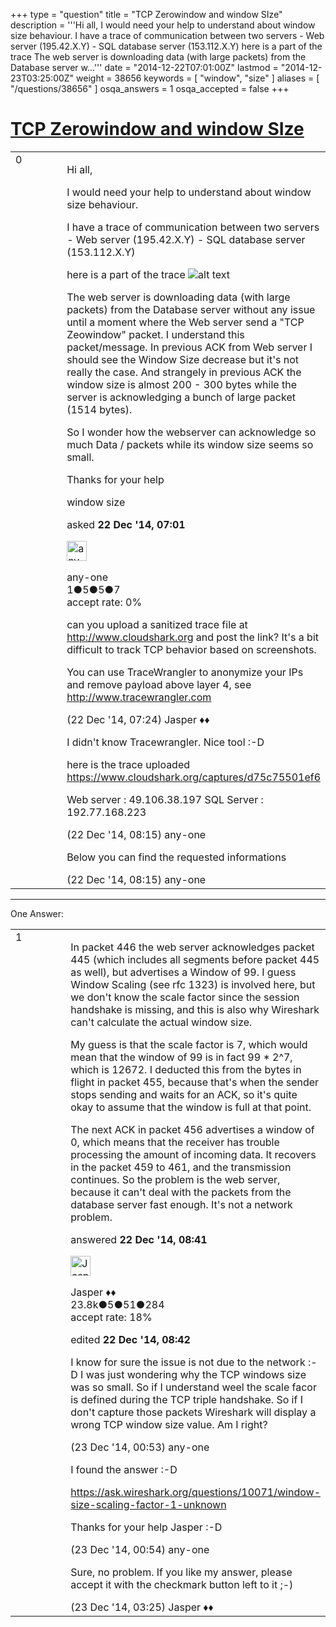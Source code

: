 +++
type = "question"
title = "TCP Zerowindow and window SIze"
description = '''Hi all, I would need your help to understand about window size behaviour. I have a trace of communication between two servers  - Web server (195.42.X.Y) - SQL database server (153.112.X.Y) here is a part of the trace  The web server is downloading data (with large packets) from the Database server w...'''
date = "2014-12-22T07:01:00Z"
lastmod = "2014-12-23T03:25:00Z"
weight = 38656
keywords = [ "window", "size" ]
aliases = [ "/questions/38656" ]
osqa_answers = 1
osqa_accepted = false
+++

<div class="headNormal">

# [TCP Zerowindow and window SIze](/questions/38656/tcp-zerowindow-and-window-size)

</div>

<div id="main-body">

<div id="askform">

<table id="question-table" style="width:100%;"><colgroup><col style="width: 50%" /><col style="width: 50%" /></colgroup><tbody><tr class="odd"><td style="width: 30px; vertical-align: top"><div class="vote-buttons"><span id="post-38656-upvote" class="ajax-command post-vote up" rel="nofollow" title="I like this post (click again to cancel)"> </span><div id="post-38656-score" class="post-score" title="current number of votes">0</div><span id="post-38656-downvote" class="ajax-command post-vote down" rel="nofollow" title="I dont like this post (click again to cancel)"> </span> <span id="favorite-mark" class="ajax-command favorite-mark" rel="nofollow" title="mark/unmark this question as favorite (click again to cancel)"> </span><div id="favorite-count" class="favorite-count"></div></div></td><td><div id="item-right"><div class="question-body"><p>Hi all,</p><p>I would need your help to understand about window size behaviour.</p><p>I have a trace of communication between two servers - Web server (195.42.X.Y) - SQL database server (153.112.X.Y)</p><p>here is a part of the trace <img src="http://i60.tinypic.com/2vtsfuw.jpg" alt="alt text" /></p><p>The web server is downloading data (with large packets) from the Database server without any issue until a moment where the Web server send a "TCP Zeowindow" packet. I understand this packet/message. In previous ACK from Web server I should see the Window Size decrease but it's not really the case. And strangely in previous ACK the window size is almost 200 - 300 bytes while the server is acknowledging a bunch of large packet (1514 bytes).</p><p>So I wonder how the webserver can acknowledge so much Data / packets while its window size seems so small.</p><p>Thanks for your help</p></div><div id="question-tags" class="tags-container tags"><span class="post-tag tag-link-window" rel="tag" title="see questions tagged &#39;window&#39;">window</span> <span class="post-tag tag-link-size" rel="tag" title="see questions tagged &#39;size&#39;">size</span></div><div id="question-controls" class="post-controls"></div><div class="post-update-info-container"><div class="post-update-info post-update-info-user"><p>asked <strong>22 Dec '14, 07:01</strong></p><img src="https://secure.gravatar.com/avatar/25fcd4b6692b20e9189d8f0b52f1663d?s=32&amp;d=identicon&amp;r=g" class="gravatar" width="32" height="32" alt="any-one&#39;s gravatar image" /><p><span>any-one</span><br />
<span class="score" title="1 reputation points">1</span><span title="5 badges"><span class="badge1">●</span><span class="badgecount">5</span></span><span title="5 badges"><span class="silver">●</span><span class="badgecount">5</span></span><span title="7 badges"><span class="bronze">●</span><span class="badgecount">7</span></span><br />
<span class="accept_rate" title="Rate of the user&#39;s accepted answers">accept rate:</span> <span title="any-one has no accepted answers">0%</span></p></img></div></div><div id="comments-container-38656" class="comments-container"><span id="38657"></span><div id="comment-38657" class="comment"><div id="post-38657-score" class="comment-score"></div><div class="comment-text"><p>can you upload a sanitized trace file at <a href="http://www.cloudshark.org">http://www.cloudshark.org</a> and post the link? It's a bit difficult to track TCP behavior based on screenshots.</p><p>You can use TraceWrangler to anonymize your IPs and remove payload above layer 4, see <a href="http://www.tracewrangler.com">http://www.tracewrangler.com</a></p></div><div id="comment-38657-info" class="comment-info"><span class="comment-age">(22 Dec '14, 07:24)</span> <span class="comment-user userinfo">Jasper ♦♦</span></div></div><span id="38658"></span><div id="comment-38658" class="comment"><div id="post-38658-score" class="comment-score"></div><div class="comment-text"><p>I didn't know Tracewrangler. Nice tool :-D</p><p>here is the trace uploaded <a href="https://www.cloudshark.org/captures/d75c75501ef6">https://www.cloudshark.org/captures/d75c75501ef6</a></p><p>Web server : 49.106.38.197 SQL Server : 192.77.168.223</p></div><div id="comment-38658-info" class="comment-info"><span class="comment-age">(22 Dec '14, 08:15)</span> <span class="comment-user userinfo">any-one</span></div></div><span id="38659"></span><div id="comment-38659" class="comment"><div id="post-38659-score" class="comment-score"></div><div class="comment-text"><p>Below you can find the requested informations</p></div><div id="comment-38659-info" class="comment-info"><span class="comment-age">(22 Dec '14, 08:15)</span> <span class="comment-user userinfo">any-one</span></div></div></div><div id="comment-tools-38656" class="comment-tools"></div><div class="clear"></div><div id="comment-38656-form-container" class="comment-form-container"></div><div class="clear"></div></div></td></tr></tbody></table>

------------------------------------------------------------------------

<div class="tabBar">

<span id="sort-top"></span>

<div class="headQuestions">

One Answer:

</div>

</div>

<span id="38661"></span>

<div id="answer-container-38661" class="answer">

<table style="width:100%;"><colgroup><col style="width: 50%" /><col style="width: 50%" /></colgroup><tbody><tr class="odd"><td style="width: 30px; vertical-align: top"><div class="vote-buttons"><span id="post-38661-upvote" class="ajax-command post-vote up" rel="nofollow" title="I like this post (click again to cancel)"> </span><div id="post-38661-score" class="post-score" title="current number of votes">1</div><span id="post-38661-downvote" class="ajax-command post-vote down" rel="nofollow" title="I dont like this post (click again to cancel)"> </span></div></td><td><div class="item-right"><div class="answer-body"><p>In packet 446 the web server acknowledges packet 445 (which includes all segments before packet 445 as well), but advertises a Window of 99. I guess Window Scaling (see rfc 1323) is involved here, but we don't know the scale factor since the session handshake is missing, and this is also why Wireshark can't calculate the actual window size.</p><p>My guess is that the scale factor is 7, which would mean that the window of 99 is in fact 99 * 2^7, which is 12672. I deducted this from the bytes in flight in packet 455, because that's when the sender stops sending and waits for an ACK, so it's quite okay to assume that the window is full at that point.</p><p>The next ACK in packet 456 advertises a window of 0, which means that the receiver has trouble processing the amount of incoming data. It recovers in the packet 459 to 461, and the transmission continues. So the problem is the web server, because it can't deal with the packets from the database server fast enough. It's not a network problem.</p></div><div class="answer-controls post-controls"></div><div class="post-update-info-container"><div class="post-update-info post-update-info-user"><p>answered <strong>22 Dec '14, 08:41</strong></p><img src="https://secure.gravatar.com/avatar/c578ba2967741f25aebd6afef702f432?s=32&amp;d=identicon&amp;r=g" class="gravatar" width="32" height="32" alt="Jasper&#39;s gravatar image" /><p><span>Jasper ♦♦</span><br />
<span class="score" title="23806 reputation points"><span>23.8k</span></span><span title="5 badges"><span class="badge1">●</span><span class="badgecount">5</span></span><span title="51 badges"><span class="silver">●</span><span class="badgecount">51</span></span><span title="284 badges"><span class="bronze">●</span><span class="badgecount">284</span></span><br />
<span class="accept_rate" title="Rate of the user&#39;s accepted answers">accept rate:</span> <span title="Jasper has 263 accepted answers">18%</span></p></div><div class="post-update-info post-update-info-edited"><p><span> edited <strong>22 Dec '14, 08:42</strong> </span></p></div></div><div id="comments-container-38661" class="comments-container"><span id="38673"></span><div id="comment-38673" class="comment"><div id="post-38673-score" class="comment-score"></div><div class="comment-text"><p>I know for sure the issue is not due to the network :-D I was just wondering why the TCP windows size was so small. So if I understand weel the scale facor is defined during the TCP triple handshake. So if I don't capture those packets Wireshark will display a wrong TCP window size value. Am I right?</p></div><div id="comment-38673-info" class="comment-info"><span class="comment-age">(23 Dec '14, 00:53)</span> <span class="comment-user userinfo">any-one</span></div></div><span id="38674"></span><div id="comment-38674" class="comment"><div id="post-38674-score" class="comment-score"></div><div class="comment-text"><p>I found the answer :-D</p><p><a href="https://ask.wireshark.org/questions/10071/window-size-scaling-factor-1-unknown">https://ask.wireshark.org/questions/10071/window-size-scaling-factor-1-unknown</a></p><p>Thanks for your help Jasper :-D</p></div><div id="comment-38674-info" class="comment-info"><span class="comment-age">(23 Dec '14, 00:54)</span> <span class="comment-user userinfo">any-one</span></div></div><span id="38681"></span><div id="comment-38681" class="comment"><div id="post-38681-score" class="comment-score"></div><div class="comment-text"><p>Sure, no problem. If you like my answer, please accept it with the checkmark button left to it ;-)</p></div><div id="comment-38681-info" class="comment-info"><span class="comment-age">(23 Dec '14, 03:25)</span> <span class="comment-user userinfo">Jasper ♦♦</span></div></div></div><div id="comment-tools-38661" class="comment-tools"></div><div class="clear"></div><div id="comment-38661-form-container" class="comment-form-container"></div><div class="clear"></div></div></td></tr></tbody></table>

</div>

<div class="paginator-container-left">

</div>

</div>

</div>

